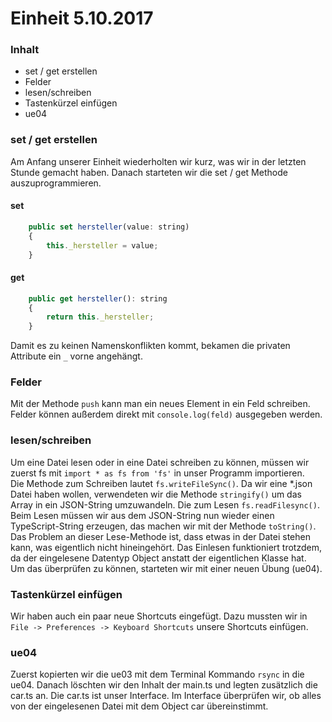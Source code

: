 # Einheit 5.10.2017

### Inhalt
- set / get erstellen
- Felder
- lesen/schreiben
- Tastenkürzel einfügen
- ue04

### set / get erstellen

Am Anfang unserer Einheit wiederholten wir kurz, was wir in der letzten Stunde gemacht haben. Danach starteten wir die set / get Methode auszuprogrammieren.  

#### set

```JavaScript
    public set hersteller(value: string)
    {
        this._hersteller = value;
    }
```


#### get

```JavaScript
    public get hersteller(): string
    {
        return this._hersteller;
    }
```


Damit es zu keinen Namenskonflikten kommt, bekamen die privaten Attribute ein `_` vorne angehängt.

### Felder

Mit der Methode `push` kann man ein neues Element in ein Feld schreiben.  
Felder können außerdem direkt mit `console.log(feld)` ausgegeben werden.

### lesen/schreiben  
  
Um eine Datei lesen oder in eine Datei schreiben zu können, müssen wir zuerst fs mit `import * as fs from 'fs'` in unser Programm importieren.  
Die Methode zum Schreiben lautet `fs.writeFileSync()`. Da wir eine *.json Datei haben wollen, verwendeten wir die Methode `stringify()` um das Array in ein JSON-String umzuwandeln.
Die zum Lesen `fs.readFilesync()`. Beim Lesen müssen wir aus dem JSON-String nun wieder einen TypeScript-String erzeugen, das machen wir mit der Methode `toString()`.  
Das Problem an dieser Lese-Methode ist, dass etwas in der Datei stehen kann, was eigentlich nicht hineingehört. Das Einlesen funktioniert trotzdem, da der eingelesene Datentyp Object anstatt der eigentlichen Klasse hat.  
Um das überprüfen zu können, starteten wir mit einer neuen Übung (ue04).  

### Tastenkürzel einfügen

Wir haben auch ein paar neue Shortcuts eingefügt. Dazu mussten wir in `File -> Preferences -> Keyboard Shortcuts` unsere Shortcuts einfügen.  

### ue04

Zuerst kopierten wir die ue03 mit dem Terminal Kommando `rsync` in die ue04. Danach löschten wir den Inhalt der main.ts und legten zusätzlich die car.ts an. Die car.ts ist unser Interface. Im Interface überprüfen wir, ob alles von der eingelesenen Datei mit dem Object car übereinstimmt.
